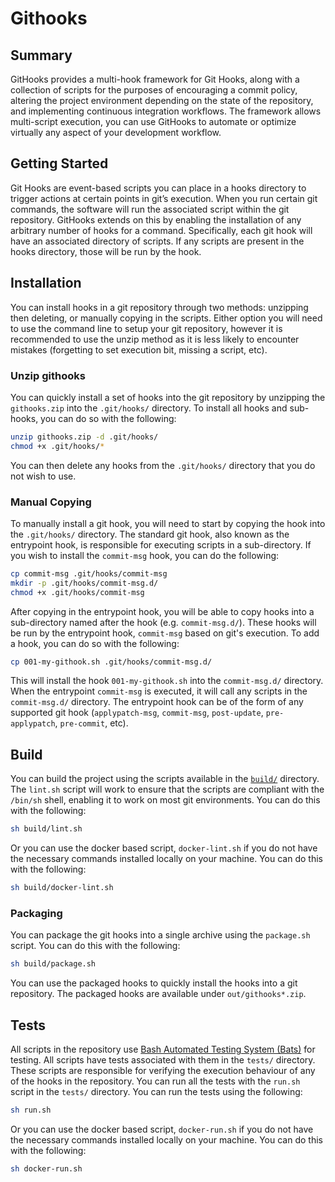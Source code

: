 # Githooks

## Summary

GitHooks provides a multi-hook framework for Git Hooks, along with a collection of scripts for the purposes of encouraging a commit policy, altering the project environment depending on the state of the repository, and implementing continuous integration workflows. The framework allows multi-script execution,  you can use GitHooks to automate or optimize virtually any aspect of your development workflow. 
 
## Getting Started

Git Hooks are event-based scripts you can place in a hooks directory to trigger actions at certain points in git’s execution. When you run certain git commands, the software will run the associated script within the git repository. GitHooks extends on this by enabling the installation of any arbitrary number of hooks for a command. Specifically, each git hook will have an associated directory of scripts. If any scripts are present in the hooks directory, those will be run by the hook.

## Installation

You can install hooks in a git repository through two methods: unzipping then deleting, or manually copying in the scripts. Either option you will need to use the command line to setup your git repository, however it is recommended to use the unzip method as it is less likely to encounter mistakes (forgetting to set execution bit, missing a script, etc).

### Unzip githooks

You can quickly install a set of hooks into the git repository by unzipping the `githooks.zip` into the `.git/hooks/` directory. To install all hooks and sub-hooks, you can do so with the following:

```bash
unzip githooks.zip -d .git/hooks/
chmod +x .git/hooks/*
```

You can then delete any hooks from the `.git/hooks/` directory that you do not wish to use.

### Manual Copying

To manually install a git hook, you will need to start by copying the hook into the `.git/hooks/` directory. The standard git hook, also known as the entrypoint hook, is responsible for executing scripts in a sub-directory. If you wish to install the `commit-msg` hook, you can do the following:

```bash
cp commit-msg .git/hooks/commit-msg
mkdir -p .git/hooks/commit-msg.d/
chmod +x .git/hooks/commit-msg
```

After copying in the entrypoint hook, you will be able to copy hooks into a sub-directory named after the hook (e.g. `commit-msg.d/`). These hooks will be run by the entrypoint hook, `commit-msg` based on git's execution. To add a hook, you can do so with the following:

```bash
cp 001-my-githook.sh .git/hooks/commit-msg.d/
```

This will install the hook `001-my-githook.sh` into the `commit-msg.d/` directory. When the entrypoint `commit-msg` is executed, it will call any scripts in the `commit-msg.d/` directory. The entrypoint hook can be of the form of any supported git hook (`applypatch-msg`, `commit-msg`, `post-update`, `pre-applypatch`, `pre-commit`, etc). 

## Build

You can build the project using the scripts available in the [`build/`](build/) directory. The `lint.sh` script will work to ensure that the scripts are compliant with the `/bin/sh` shell, enabling it to work on most git environments. You can do this with the following:

```bash
sh build/lint.sh
```

Or you can use the docker based script, `docker-lint.sh` if you do not have the necessary commands installed locally on your machine. You can do this with the following:

```bash
sh build/docker-lint.sh
```

### Packaging

You can package the git hooks into a single archive using the `package.sh` script. You can do this with the following:

```bash
sh build/package.sh
```

You can use the packaged hooks to quickly install the hooks into a git repository. The packaged hooks are available under `out/githooks*.zip`.

## Tests

All scripts in the repository use [Bash Automated Testing System (Bats)](https://github.com/sstephenson/bats) for testing. All scripts have tests associated with them in the `tests/` directory. These scripts are responsible for verifying the execution behaviour of any of the hooks in the repository. You can run all the tests with the `run.sh` script in the `tests/` directory. You can run the tests using the following:

```bash
sh run.sh
```

Or you can use the docker based script, `docker-run.sh` if you do not have the necessary commands installed locally on your machine. You can do this with the following:

```bash
sh docker-run.sh
```